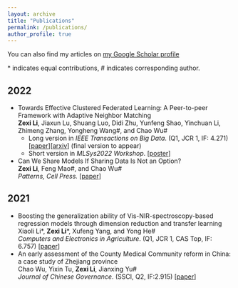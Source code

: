 ```yaml
---
layout: archive
title: "Publications"
permalink: /publications/
author_profile: true
---
```


You can also find my articles on [my Google Scholar profile](https://scholar.google.com/citations?hl=zh-CN&user=6lMg5eoAAAAJ)

\* indicates equal contributions, \# indicates corresponding author.


## 2022
- Towards Effective Clustered Federated Learning: A Peer-to-peer Framework with Adaptive Neighbor Matching  
  **Zexi Li**, Jiaxun Lu, Shuang Luo, Didi Zhu, Yunfeng Shao, Yinchuan Li, Zhimeng Zhang, Yongheng Wang\#, and Chao Wu\#   
  - Long version in _IEEE Transactions on Big Data_. (Q1, JCR 1, IF: 4.271) \[[paper](https://www.computer.org/csdl/journal/bd/5555/01/09954190/1Inoq0EldXG)\]\[[arxiv](https://arxiv.org/pdf/2203.12285.pdf)\] (final version to appear)   
  - Short version in _MLSys2022 Workshop_. \[[poster](https://crossfl2022.github.io/abstracts/Abstract4.pdf)\]
- Can We Share Models If Sharing Data Is Not an Option?  
  **Zexi Li**, Feng Mao\#, and Chao Wu\#  
  _Patterns, Cell Press._ \[[paper](https://www.cell.com/patterns/fulltext/S2666-3899(22)00228-8#%20)\]
  
## 2021
- Boosting the generalization ability of Vis-NIR-spectroscopy-based regression models through dimension reduction and transfer learning  
  Xiaoli Li\*, **Zexi Li**\*, Xufeng Yang, and Yong He\#  
  _Computers and Electronics in Agriculture_. (Q1, JCR 1, CAS Top, IF: 6.757) \[[paper](https://www.sciencedirect.com/science/article/pii/S0168169921001757)\] 
- An early assessment of the County Medical Community reform in China: a case study of Zhejiang province  
  Chao Wu, Yixin Tu, **Zexi Li**, Jianxing Yu\#  
  _Journal of Chinese Governance_. (SSCI, Q2, IF:2.915) \[[paper](https://www.tandfonline.com/doi/abs/10.1080/23812346.2021.1978722)\]
